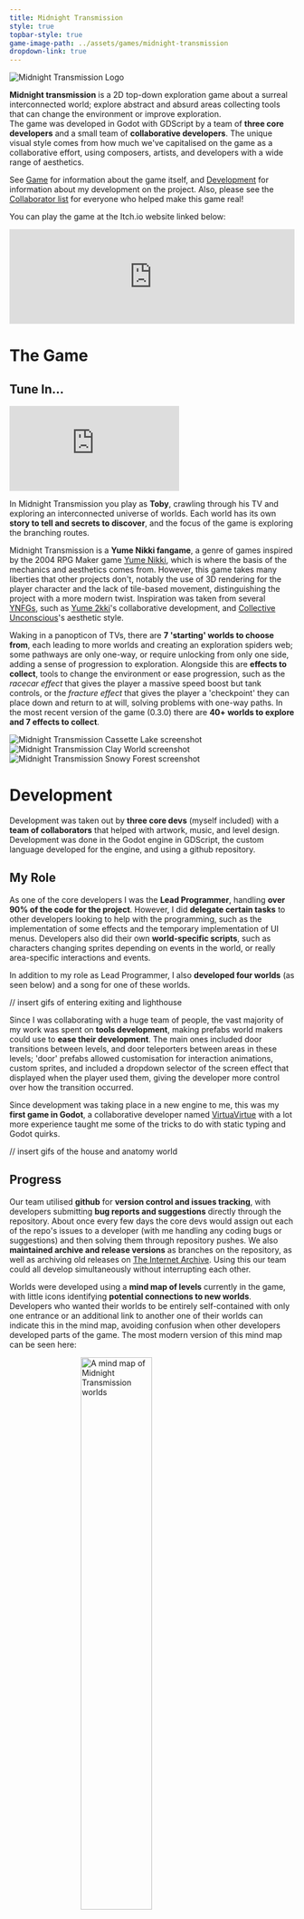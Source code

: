 ```yaml
---
title: Midnight Transmission
style: true
topbar-style: true
game-image-path: ../assets/games/midnight-transmission
dropdown-link: true
---
```


<img class="title-image NOREFACTOR" alt="Midnight Transmission Logo" src="{{ page.game-image-path }}/mt-logo.gif">

**Midnight transmission** is a 2D top-down exploration game about a surreal interconnected world; explore abstract and absurd areas collecting tools that can change the environment or improve exploration. <br>
The game was developed in Godot with GDScript by a team of **three core developers** and a small team of **collaborative developers**. The unique visual style comes from how much we've capitalised on the game as a collaborative effort, using composers, artists, and developers with a wide range of aesthetics.

See [Game](#the-game) for information about the game itself, and [Development](#development) for information about my development on the project. Also, please see the [Collaborator list](#development-team) for everyone who helped make this game real!

You can play the game at the Itch.io website linked below:

<iframe src="https://itch.io/embed/3067014?bg_color=28112e&amp;fg_color=ffffff&amp;link_color=ffbb63&amp;border_color=933052" class="game-embed" width="100%" height="167" frameborder="0"><a href="https://midnighttransmission.itch.io/midnight-transmission">Midnight Transmission by MidnightTransmission</a></iframe>



# The Game

## Tune In...

<iframe class="video-embed" src="https://www.youtube.com/embed/nCWKFhBP9BY?si=4UHdF9u0A5DdS3N8" title="YouTube video player" frameborder="0" allow="accelerometer; autoplay; clipboard-write; encrypted-media; gyroscope; picture-in-picture; web-share" referrerpolicy="strict-origin-when-cross-origin" allowfullscreen></iframe>

In Midnight Transmission you play as **Toby**, crawling through his TV and exploring an interconnected universe of worlds. Each world has its own **story to tell and secrets to discover**, and the focus of the game is exploring the branching routes.

Midnight Transmission is a **Yume Nikki fangame**, a genre of games inspired by the 2004 RPG Maker game [Yume Nikki](https://store.steampowered.com/app/650700/Yume_Nikki/), which is where the basis of the mechanics and aesthetics comes from. However, this game takes many liberties that other projects don't, notably the use of 3D rendering for the player character and the lack of tile-based movement, distinguishing the project with a more modern twist. Inspiration was taken from several [YNFGs](https://ynfg.yume.wiki/Yume_Nikki_Fangames_Wiki), such as [Yume 2kki](https://ynoproject.net/2kki/)'s collaborative development, and [Collective Unconscious](https://ynoproject.net/unconscious/)'s aesthetic style.

Waking in a panopticon of TVs, there are **7 'starting' worlds to choose from**, each leading to more worlds and creating an exploration spiders web; some pathways are only one-way, or require unlocking from only one side, adding a sense of progression to exploration. Alongside this are **effects to collect**, tools to change the environment or ease progression, such as the *racecar effect* that gives the player a massive speed boost but tank controls, or the *fracture effect* that gives the player a 'checkpoint' they can place down and return to at will, solving problems with one-way paths. In the most recent version of the game (0.3.0) there are **40+ worlds to explore and 7 effects to collect**.

<div class="image-row">
    <img alt="Midnight Transmission Cassette Lake screenshot" src="{{ page.game-image-path }}/mt-cassette.png">
    <img alt="Midnight Transmission Clay World screenshot" src="{{ page.game-image-path }}/mt-clay.png">
    <img alt="Midnight Transmission Snowy Forest screenshot" src="{{ page.game-image-path }}/mt-snowy-forest.png">
</div>


# Development

Development was taken out by **three core devs** (myself included) with a **team of collaborators** that helped with artwork, music, and level design. Development was done in the Godot engine in GDScript, the custom language developed for the engine, and using a github repository.

## My Role
As one of the core developers I was the **Lead Programmer**, handling **over 90% of the code for the project**. However, I did **delegate certain tasks** to other developers looking to help with the programming, such as the implementation of some effects and the temporary implementation of UI menus. Developers also did their own **world-specific scripts**, such as characters changing sprites depending on events in the world, or really area-specific interactions and events.

In addition to my role as Lead Programmer, I also **developed four worlds** (as seen below) and a song for one of these worlds.

// insert gifs of entering exiting and lighthouse

Since I was collaborating with a huge team of people, the vast majority of my work was spent on **tools development**, making prefabs world makers could use to **ease their development**. The main ones included door transitions between levels, and door teleporters between areas in these levels; 'door' prefabs allowed customisation for interaction animations, custom sprites, and included a dropdown selector of the screen effect that displayed when the player used them, giving the developer more control over how the transition occurred.

Since development was taking place in a new engine to me, this was my **first game in Godot**, a collaborative developer named [VirtuaVirtue](https://virtuavirtues-backlog.itch.io/) with a lot more experience taught me some of the tricks to do with static typing and Godot quirks.

// insert gifs of the house and anatomy world

## Progress
Our team utilised **github** for **version control and issues tracking**, with developers submitting **bug reports and suggestions** directly through the repository. About once every few days the core devs would assign out each of the repo's issues to a developer (with me handling any coding bugs or suggestions) and then solving them through repository pushes. We also **maintained archive and release versions** as branches on the repository, as well as archiving old releases on [The Internet Archive](https://archive.org/details/midnight-transmission-old). Using this our team could all develop simultaneously without interrupting each other. 

Worlds were developed using a **mind map of levels** currently in the game, with little icons identifying **potential connections to new worlds**. Developers who wanted their worlds to be entirely self-contained with only one entrance or an additional link to another one of their worlds can indicate this in the mind map, avoiding confusion when other developers developed parts of the game. The most modern version of this mind map can be seen here: 

<img alt="A mind map of Midnight Transmission worlds" style="display: flex; margin: 0 auto;" src="{{ page.game-image-path }}/mt-map.png" width="50%">

The core developers worked hand-in-hand with the **collaborative developers**, even developing worlds for some of the collaborators that couldn't work in-engine, **submitting ideas and design documents** alongside artwork. Management of the project and collaborators was undertaken by a different core developer, Rat, who also handled access to the github repository. 

## Development Team
The development team was split up into **three divisions: developers, world creators and musicians**; developers are collaborators that also wrote code and did additional engine work. The three core developers were GiantBoar (myself), Rat, and Operator Haven. The three of us met in college and collaborated together for the foundational ideas behind the project.

<ul class="dev-widget-container">
    {% comment %} ADD GITHUB PLS {% endcomment %}
    {% include dev-widget.html devicon="../../assets/img/general/profile-picture.png" devname="GiantBoar" devrole="lead Programmer" twitter="https://x.com/giant_boar" github="https://github.com/GiantBoar" %}
    {% include dev-widget.html devicon="../../assets/games/midnight-transmission/dev-icons/rat-icon.png" devname="Rat" devrole="Lead Developer" %}
    {% include dev-widget.html devicon="../../assets/games/midnight-transmission/dev-icons/haven-icon.png" devname="OperatorHaven" devrole="World Maker" github="https://github.com/Transference-OperatorHaven" bsky="https://bsky.app/profile/8stardragonball.bsky.social" website="https://floretdev.wixsite.com/havenportfolio" twitch="https://www.twitch.tv/operatorfloret" %}
    
    {% include dev-widget.html devicon="../../assets/games/midnight-transmission/dev-icons/virtua-icon.png" devname="VirtuaVirtue" devrole="Developer & Musician" discord="https://discord.com/invite/jRkuQh2nr8" itch="https://virtuavirtues-backlog.itch.io/" %}

    {% include dev-widget.html devicon="../../assets/games/midnight-transmission/dev-icons/gregthefrogking-icon.png" devname="GregTheFrogKing" devrole="World Maker" instagram="https://www.instagram.com/kiiwicloud/profilecard/?igsh=MXRkaXU0NjF3emh3ZQ==" %}
    {% include dev-widget.html devicon="../../assets/games/midnight-transmission/dev-icons/conrad-icon.png" devname="Conrad Sharkbun" devrole="World Maker" %}
    {% include dev-widget.html devicon="../../assets/games/midnight-transmission/dev-icons/luka-icon.png" devname="Luka Hazimali" devrole="World Maker & Musician" instagram="https://www.instagram.com/madebyaisu/" youtube="https://www.youtube.com/@madebyaisu" spotify="https://open.spotify.com/artist/28dh7looSsKFTCvQrPgotI" bandcamp="https://aishill.bandcamp.com/" %}

    {% include dev-widget.html devicon="../../assets/games/midnight-transmission/dev-icons/bath-icon.jpeg" devname="Bathnomus" devrole="Musician" bsky="https://bsky.app/profile/bathynomus.bsky.social" %}
    {% include dev-widget.html devicon="../../assets/games/midnight-transmission/dev-icons/nolan-icon.png" devname="Nolan Brewer" devrole="Musician" website="https://nolanbrewermusic.com/" youtube="https://www.youtube.com/channel/UCaIkL4o-wCIYQ81_o0pye6Q" instagram="https://www.instagram.com/nolanbbrewer/" spotify="https://open.spotify.com/artist/7n0VbdLYUNWEMii3AyAN8r" %}
    {% include dev-widget.html devicon="../../assets/games/midnight-transmission/dev-icons/vangare-icon.png" devname="Vangare_4453" devrole="Musician" youtube="https://www.youtube.com/channel/UCJSqALkAiQIsp20cE6JDnag" %}
    {% include dev-widget.html devicon="../../assets/games/midnight-transmission/dev-icons/glowing-icon.jpeg" devname="glowingscramble" devrole="Musician" youtube="https://youtube.com/@glowingscramble?si=HhvOMfI4yvd2fwXx" tiktok="https://www.tiktok.com/@glowing_scramble?_t=8s6KyWSfDQp&_r=1&enable_tiktok_webview=true" %}
    {% include dev-widget.html devicon="../../assets/games/midnight-transmission/dev-icons/claemon-icon.png" devname="Claemon" devrole="Musician" youtube="https://m.youtube.com/@Claemon/featured" spotify="https://open.spotify.com/artist/3dpv4NqItiQ58jvxRp2hCV?si=a_kHpprbSBOtrSix1jIQsg" %}
    {% include dev-widget.html devicon="../../assets/games/midnight-transmission/dev-icons/ahoksure-icon.jpg" devname="Ahoksure" devrole="Musician" bandcamp="https://ahoksure.bandcamp.com/" bsky="https://bsky.app/profile/ahoksure.bsky.social" %}
    {% include dev-widget.html devicon="../../assets/games/midnight-transmission/dev-icons/shanahan-icon.png" devname="Shanahan Sweet" devrole="Musician" bsky="https://bsky.app/profile/shanahan-sweet.bsky.social" twitter="https://x.com/Shanahan_Sweet" %}
    {% include dev-widget.html devicon="../../assets/games/midnight-transmission/dev-icons/blackcat-icon.png" devname="BlackCat" devrole="SFX" %}
</ul>